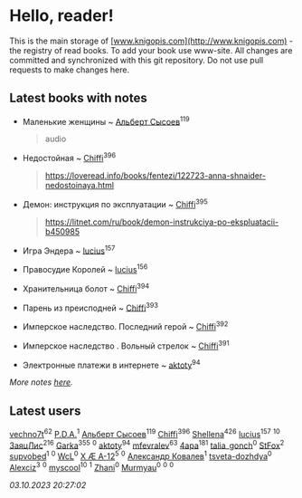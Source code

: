 # Hello, reader!
This is the main storage of [www.knigopis.com](http://www.knigopis.com) - the registry of read books.
To add your book use www-site. All changes are committed and synchronized with this git repository.
Do not use pull requests to make changes here.


## Latest books with notes
* Маленькие женщины ~ [Альберт Сысоев](users/474/47446642-vkontakte)<sup>119</sup>
    > audio

* Недостойная ~ [Chiffi](users/105/105831994080785626680-google)<sup>396</sup>
    > https://loveread.info/books/fentezi/122723-anna-shnaider-nedostoinaya.html

* Демон: инструкция по эксплуатации ~ [Chiffi](users/105/105831994080785626680-google)<sup>395</sup>
    > https://litnet.com/ru/book/demon-instrukciya-po-ekspluatacii-b450985

* Игра Эндера ~ [lucius](users/838/83820536-yandex)<sup>157</sup>

* Правосудие Королей ~ [lucius](users/838/83820536-yandex)<sup>156</sup>

* Хранительница болот ~ [Chiffi](users/105/105831994080785626680-google)<sup>394</sup>

* Парень из преисподней ~ [Chiffi](users/105/105831994080785626680-google)<sup>393</sup>

* Имперское наследство. Последний герой ~ [Chiffi](users/105/105831994080785626680-google)<sup>392</sup>

* Имперское наследство . Вольный стрелок ~ [Chiffi](users/105/105831994080785626680-google)<sup>391</sup>

* Электронные платежи в интернете ~ [aktoty](users/275/275766107-vkontakte)<sup>94</sup>


_More notes [here](latest_books_with_notes.md)._


## Latest users
[vechno7t](users/102/102483077884312127500-google)<sup>62</sup> 
[P.D.A.](users/101/101885615006241630614-google)<sup>1</sup> 
[Альберт Сысоев](users/474/47446642-vkontakte)<sup>119</sup> 
[Chiffi](users/105/105831994080785626680-google)<sup>396</sup> 
[Shellena](users/134/13413591548892934957-mailru)<sup>426</sup> 
[lucius](users/838/83820536-yandex)<sup>157</sup> 
[](users/101/101368518035734751027-google)<sup>10</sup> 
[ЗаяцЛис](users/112/112388384595246311466-google)<sup>216</sup> 
[Garka](users/115/115753719718250012620-google)<sup>355</sup> 
[](users/115/115095777313809768381-google)<sup>0</sup> 
[aktoty](users/275/275766107-vkontakte)<sup>94</sup> 
[mfevralev](users/140/140966150-vkontakte)<sup>63</sup> 
[4apa](users/117/117392596378069249667-google)<sup>181</sup> 
[talia_gonch](users/116/116727437007720956503-google)<sup>0</sup> 
[StFox](users/108/10824953-yandex)<sup>2</sup> 
[supvobed](users/111/111120684537115120803-google)<sup>1</sup> 
[](users/108/108689900996785507657-google)<sup>0</sup> 
[WcL](users/106/106758454733805717947-google)<sup>0</sup> 
[X Æ A-12](users/115/115609550904757194526-google)<sup>5</sup> 
[](users/112/112452730042794139520-google)<sup>0</sup> 
[Александр Ковалев](users/141/14161137020827113329-mailru)<sup>1</sup> 
[tsveta-dozhdya](users/983/983485507-yandex)<sup>0</sup> 
[Alexciz](users/104/104402554069177138887-google)<sup>3</sup> 
[](users/116/116461044320164710012-google)<sup>0</sup> 
[myscool](users/101/101429613411254493072-google)<sup>10</sup> 
[](users/115/115714542148878544061-google)<sup>1</sup> 
[Zhani](users/109/109586026743199600506-google)<sup>0</sup> 
[Murmyau](users/107/107272984290708451258-google)<sup>0</sup> 
[](users/103/1035563327194476370-mailru)<sup>0</sup> 
[](users/106/106851335280025411906-google)<sup>0</sup> 


_03.10.2023 20:27:02_
